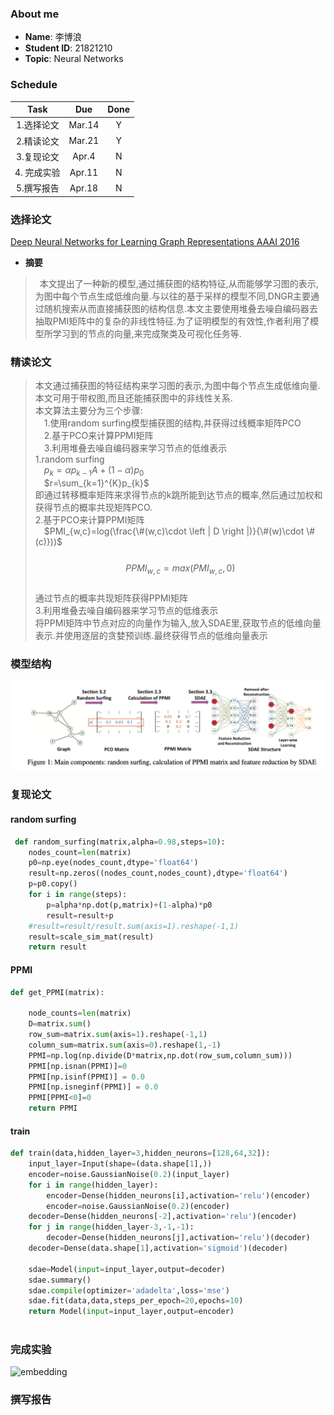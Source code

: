 ### About me
* **Name**: 李博浪
* **Student ID**: 21821210  
* **Topic**: Neural Networks

### Schedule

| Task | Due | Done |
| :--:| :--: | :--: |
| 1.选择论文 | Mar.14 | Y |
| 2.精读论文 | Mar.21 | Y
| 3.复现论文 | Apr.4 | N
| 4. 完成实验 | Apr.11 | N
| 5.撰写报告 | Apr.18 | N

### 选择论文
[Deep Neural Networks for Learning Graph Representations AAAI 2016](DNGR.pdf)  

* **摘要**
> &ensp;本文提出了一种新的模型,通过捕获图的结构特征,从而能够学习图的表示,为图中每个节点生成低维向量.与以往的基于采样的模型不同,DNGR主要通过随机搜索从而直接捕获图的结构信息.本文主要使用堆叠去噪自编码器去抽取PMI矩阵中的复杂的非线性特征.为了证明模型的有效性,作者利用了模型所学习到的节点的向量,来完成聚类及可视化任务等.
### 精读论文
>本文通过捕获图的特征结构来学习图的表示,为图中每个节点生成低维向量.本文可用于带权图,而且还能捕获图中的非线性关系.  
本文算法主要分为三个步骤:  
&emsp;1.使用random surfing模型捕获图的结构,并获得过线概率矩阵PCO  
&emsp;2.基于PCO来计算PPMI矩阵  
&emsp;3.利用堆叠去噪自编码器来学习节点的低维表示  
1.random surfing  
&emsp;$p_{k}=\alpha p_{k-1}A+(1-\alpha )p_{0}$  
&emsp;$r=\sum_{k=1}^{K}p_{k}$  
即通过转移概率矩阵来求得节点的k跳所能到达节点的概率,然后通过加权和获得节点的概率共现矩阵PCO.  
2.基于PCO来计算PPMI矩阵  
&emsp;$PMI_{w,c}=log(\frac{\#(w,c)\cdot \left | D \right |)}{\#(w)\cdot \#(c)}))$  
&emsp;$$PPMI_{w,c}=max(PMI_{w,c},0)$$  
通过节点的概率共现矩阵获得PPMI矩阵  
3.利用堆叠去噪自编码器来学习节点的低维表示  
将PPMI矩阵中节点对应的向量作为输入,放入SDAE里,获取节点的低维向量表示.并使用逐层的贪婪预训练.最终获得节点的低维向量表示

### 模型结构
![model](./model.png)


### 复现论文
#### random surfing
```python
 def random_surfing(matrix,alpha=0.98,steps=10):
    nodes_count=len(matrix)
    p0=np.eye(nodes_count,dtype='float64')
    result=np.zeros((nodes_count,nodes_count),dtype='float64')
    p=p0.copy()
    for i in range(steps):
        p=alpha*np.dot(p,matrix)+(1-alpha)*p0
        result=result+p
    #result=result/result.sum(axis=1).reshape(-1,1)
    result=scale_sim_mat(result)
    return result
```

#### PPMI
```python
def get_PPMI(matrix):
    
    node_counts=len(matrix)
    D=matrix.sum()
    row_sum=matrix.sum(axis=1).reshape(-1,1)
    column_sum=matrix.sum(axis=0).reshape(1,-1)
    PPMI=np.log(np.divide(D*matrix,np.dot(row_sum,column_sum)))
    PPMI[np.isnan(PPMI)]=0
    PPMI[np.isinf(PPMI)] = 0.0
    PPMI[np.isneginf(PPMI)] = 0.0
    PPMI[PPMI<0]=0
    return PPMI
```
#### train
```python
def train(data,hidden_layer=3,hidden_neurons=[128,64,32]):
    input_layer=Input(shape=(data.shape[1],))
    encoder=noise.GaussianNoise(0.2)(input_layer)
    for i in range(hidden_layer):
        encoder=Dense(hidden_neurons[i],activation='relu')(encoder)
        encoder=noise.GaussianNoise(0.2)(encoder)
    decoder=Dense(hidden_neurons[-2],activation='relu')(encoder)
    for j in range(hidden_layer-3,-1,-1):
        decoder=Dense(hidden_neurons[j],activation='relu')(decoder)
    decoder=Dense(data.shape[1],activation='sigmoid')(decoder)

    sdae=Model(input=input_layer,output=decoder)
    sdae.summary()
    sdae.compile(optimizer='adadelta',loss='mse')
    sdae.fit(data,data,steps_per_epoch=20,epochs=10)
    return Model(input=input_layer,output=encoder)
        

```


### 完成实验
![embedding](./embedding/png)
### 撰写报告
